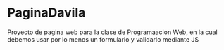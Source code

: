 # PaginaDavila
Proyecto de pagina web para la clase de Programaacion Web, en la cual debemos usar por lo menos un formulario
y validarlo mediante JS
